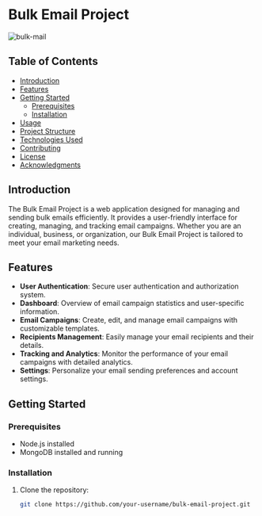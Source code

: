 # Bulk Email Project

<img src="https://firebasestorage.googleapis.com/v0/b/bulk-mailer-90741.appspot.com/o/client%2Fproject-5.png?alt=media&token=8b36d794-4e73-4cf1-ac9e-302d4cb7230a" alt="bulk-mail" />

## Table of Contents

- [Introduction](#introduction)
- [Features](#features)
- [Getting Started](#getting-started)
  - [Prerequisites](#prerequisites)
  - [Installation](#installation)
- [Usage](#usage)
- [Project Structure](#project-structure)
- [Technologies Used](#technologies-used)
- [Contributing](#contributing)
- [License](#license)
- [Acknowledgments](#acknowledgments)

## Introduction

The Bulk Email Project is a web application designed for managing and sending bulk emails efficiently. It provides a user-friendly interface for creating, managing, and tracking email campaigns. Whether you are an individual, business, or organization, our Bulk Email Project is tailored to meet your email marketing needs.

## Features

- **User Authentication**: Secure user authentication and authorization system.
- **Dashboard**: Overview of email campaign statistics and user-specific information.
- **Email Campaigns**: Create, edit, and manage email campaigns with customizable templates.
- **Recipients Management**: Easily manage your email recipients and their details.
- **Tracking and Analytics**: Monitor the performance of your email campaigns with detailed analytics.
- **Settings**: Personalize your email sending preferences and account settings.

## Getting Started

### Prerequisites

- Node.js installed
- MongoDB installed and running

### Installation

1. Clone the repository:

   ```bash
   git clone https://github.com/your-username/bulk-email-project.git

